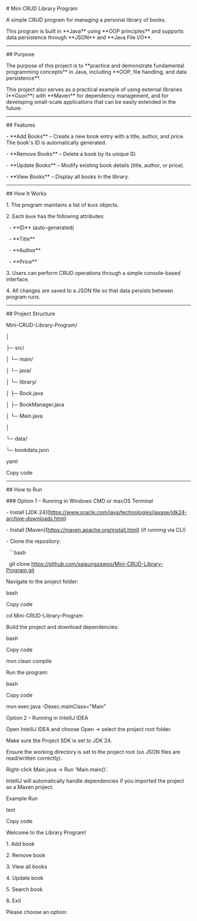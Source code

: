 \# Mini CRUD Library Program



A simple CRUD program for managing a personal library of books.  

This program is built in \*\*Java\*\* using \*\*OOP principles\*\* and supports data persistence through \*\*JSON\*\* and \*\*Java File I/O\*\*.



---



\## Purpose



The purpose of this project is to \*\*practice and demonstrate fundamental programming concepts\*\* in Java, including \*\*OOP, file handling, and data persistence\*\*.



This project also serves as a practical example of using external libraries (\*\*Gson\*\*) with \*\*Maven\*\* for dependency management, and for developing small-scale applications that can be easily extended in the future.



---



\## Features



\- \*\*Add Books\*\* – Create a new book entry with a title, author, and price. The book's ID is automatically generated.  

\- \*\*Remove Books\*\* – Delete a book by its unique ID.  

\- \*\*Update Books\*\* – Modify existing book details (title, author, or price).  

\- \*\*View Books\*\* – Display all books in the library.  



---



\## How It Works



1\. The program maintains a list of `Book` objects.  

2\. Each `Book` has the following attributes:  

&nbsp;  - \*\*ID\*\* (auto-generated)  

&nbsp;  - \*\*Title\*\*  

&nbsp;  - \*\*Author\*\*  

&nbsp;  - \*\*Price\*\*  

3\. Users can perform CRUD operations through a simple console-based interface.  

4\. All changes are saved to a JSON file so that data persists between program runs.  



---



\## Project Structure



Mini-CRUD-Library-Program/

│

├─ src/

│ └─ main/

│ └─ java/

│ └─ library/

│ ├─ Book.java

│ ├─ BookManager.java

│ └─ Main.java

│

└─ data/

└─ bookdata.json



yaml

Copy code



---



\## How to Run



\### Option 1 – Running in Windows CMD or macOS Terminal



\- Install \[JDK 24](https://www.oracle.com/java/technologies/javase/jdk24-archive-downloads.html)  

\- Install \[Maven](https://maven.apache.org/install.html) (if running via CLI)  



\- Clone the repository:  

&nbsp; ```bash

&nbsp; git clone https://github.com/saiaungzawoo/Mini-CRUD-Library-Program.git

Navigate to the project folder:



bash

Copy code

cd Mini-CRUD-Library-Program

Build the project and download dependencies:



bash

Copy code

mvn clean compile

Run the program:



bash

Copy code

mvn exec:java -Dexec.mainClass="Main"

Option 2 – Running in IntelliJ IDEA

Open IntelliJ IDEA and choose Open → select the project root folder.



Make sure the Project SDK is set to JDK 24.



Ensure the working directory is set to the project root (so JSON files are read/written correctly).



Right-click Main.java → Run 'Main.main()'.



IntelliJ will automatically handle dependencies if you imported the project as a Maven project.



Example Run

text

Copy code

Welcome to the Library Program!



1\. Add book

2\. Remove book

3\. View all books

4\. Update book

5\. Search book

6\. Exit



Please choose an option:

